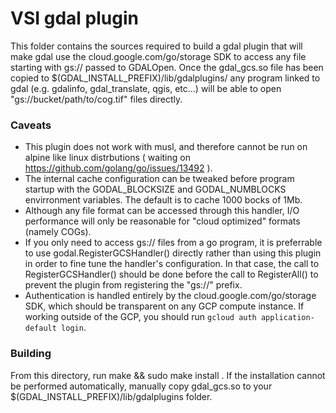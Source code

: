 # VSI gdal plugin

This folder contains the sources required to build a gdal plugin that will make
gdal use the cloud.google.com/go/storage SDK to access any file starting with gs://
passed to GDALOpen. Once the gdal_gcs.so file has been copied to
$(GDAL_INSTALL_PREFIX)/lib/gdalplugins/ any program linked to gdal
(e.g. gdalinfo, gdal_translate, qgis, etc...) will be able to open "gs://bucket/path/to/cog.tif"
files directly.

### Caveats

* This plugin does not work with musl, and therefore cannot be run on alpine like
  linux distrbutions ( waiting on https://github.com/golang/go/issues/13492 ).
* The internal cache configuration can be tweaked before program startup with the
  GODAL_BLOCKSIZE and GODAL_NUMBLOCKS envirronment variables. The default is to cache
  1000 bocks of 1Mb.
* Although any file format can be accessed through this handler, I/O performance will only
  be reasonable for "cloud optimized" formats (namely COGs).
* If you only need to access gs:// files from a go program, it is preferrable to
  use godal.RegisterGCSHandler() directly rather than using this plugin in order to
  fine tune the handler's configuration. In that case, the call to RegisterGCSHandler()
  should be done before the call to RegisterAll() to prevent the plugin from registering
  the "gs://" prefix.
* Authentication is handled entirely by the cloud.google.com/go/storage SDK, which should be 
  transparent on any GCP compute instance. If working outside of the GCP, you should run 
  `gcloud auth application-default login`.

### Building

From this directory, run make && sudo make install . If the installation cannot be
performed automatically, manually copy gdal_gcs.so to your $(GDAL_INSTALL_PREFIX)/lib/gdalplugins
folder.
